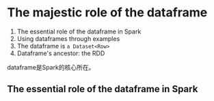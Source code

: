 The majestic role of the dataframe
===========

1. The essential role of the dataframe in Spark
2. Using dataframes through examples
3. The dataframe is `a Dataset<Row>`
4. Dataframe's ancestor: the RDD


dataframe是Spark的核心所在。

## The essential role of the dataframe in Spark






































